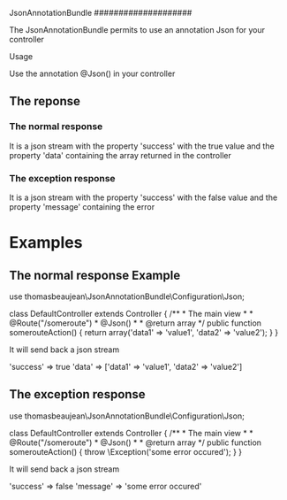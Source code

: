 JsonAnnotationBundle
####################

The JsonAnnotationBundle permits to use an annotation Json for your controller

 Usage

Use the annotation @Json() in your controller

## The reponse
### The normal response
It is a json stream with the property 'success' with the true value and the property 'data' containing the array returned in the controller
### The exception response
It is a json stream with the property 'success' with the false value and the property 'message' containing the error 
# Examples
## The normal response Example
 use thomasbeaujean\JsonAnnotationBundle\Configuration\Json;
 
 class DefaultController extends Controller
 {
     /**
      * The main view
      *
      * @Route("/someroute")
      * @Json()
      *
      * @return array
      */
     public function somerouteAction()
     { 
  	     return array('data1' => 'value1', 'data2' => 'value2');
     }
 }

It will send back a json stream

 'success' => true
 'data'    => ['data1' => 'value1', 'data2' => 'value2']

## The exception response

 use thomasbeaujean\JsonAnnotationBundle\Configuration\Json;
 
 class DefaultController extends Controller
 {
     /**
      * The main view
      *
      * @Route("/someroute")
      * @Json()
      *
      * @return array
      */
     public function somerouteAction()
     { 
	     throw \Exception('some error occured');
     }
 }

It will send back a json stream

 'success' => false
 'message'    => 'some error occured'

